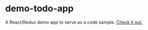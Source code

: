 # demo-todo-app

A React/Redux demo app to serve as a code sample. [Check it out.](http://oh-moses.github.io/demo-todo-app)
